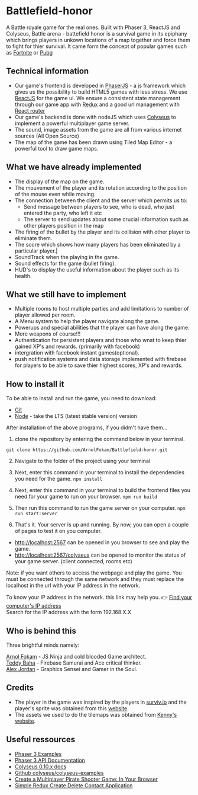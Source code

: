 # Battlefield-honor
A Battle royale game for the real ones. Built with Phaser 3, ReactJS and Colyseus, Battle arena - battefield honor is a survival game in its epiphany which brings players in unkown locations of a map together and force them to fight for thier survival. It came form the concept of popular games such as [Fortnite](https://fr.wikipedia.org/wiki/Fortnite) or [Pubg](https://fr.wikipedia.org/wiki/PlayerUnknown%27s_Battlegrounds) 

## Technical information
* Our game's frontend is developed in [PhaserJS](https://phaser.io/) - a js framework which gives us the possibility to build HTML5 games with less stress. We use [ReactJS](https://en.reactjs.org) for the game ui. We ensure a consistent state management through our game app with [Redux](https://redux.js.org/) and a good url management with [React router](https://reacttraining.com/react-router/web/guides/quick-start)
* Our game's backend is done with nodeJS which uses [Colyseus](https://colyseus.io/) to implement a powerful multiplayer game server.
* The sound, image assets from the game are all from various internet sources (All Open Source)
* The map of the game has been drawn using Tiled Map Editor - a powerful tool to draw game maps.

## What we have already implemented
* The display of the map on the game.
* The mouvement of the player and its rotation according to the position of the mouse even while moving.
* The connection between the client and the server which permits us to:
  * Send message between players to see, who is dead, who just entered the party, who left it etc
  * The server to send updates about some crucial information such as other players position in the map
* The firing of the bullet by the player and its collision with other player to eliminate them.
* The score which shows how many players has been eliminated by a particular player.|
* SoundTrack when the playing in the game.
* Sound effects for the game (bullet firing).
* HUD's to display the useful information about the player such as its health.

## What we still have to implement
* Multiple rooms to host multiple parties and add limitations to number of player allowed per room.
* A Menu system to help the player navigate along the game.
* Powerups and special abilities that the player can have along the game.
* More weapons of course!!!
* Authentication for persistent players and those who wnat to keep thier gained XP's and rewards. (primarily with facebook)
* intergration with facebook instant games(optional).
* push notification systems and data storage implemented with firebase for players to be able to save thier highest scores, XP's and rewards.

## How to install it
To be able to install and run the game, you need to download:
* [Git](https://git-scm.com/downloads)
* [Node](https://nodejs.org/en/) - take the LTS (latest stable version) version

After installation of the above programs, if you didm't have them...

1. clone the repository by entering the command below in your terminal.

  ```git clone https://github.com/ArnolFokam/Battlefield-honor.git```

2. Navigate to the folder of the project using your terminal 

3. Next, enter this command in your terminal to install the dependencies you need for the game.
  ```npm install```
4. Next, enter this command in your terminal to build the frontend files you need for your game to run on your browser.
  ```npm run build```
5. Then run this command to run the game server on your computer.
  ```npm run start:server```
6. That's it. Your server is up and running. By now, you can open a couple of pages to test it on you computer.
  * [http://localhost:2567](http://localhost:2567) can be opened in you browser to see and play the game.
  * [http://localhost:2567/colyseus](http://localhost:2567/colyseus) can be opened to monitor the  status of your game server. (client connected, rooms etc)

Note: if you want others to access the webpage and play the game. You must be connected through the same network and they must replace the localhost in the url with your IP address in the network.

To know your IP address in the network. this link may help you. :point_right: [Find your computer's IP address](https://kb.iu.edu/d/aapa)  
Search for the IP address with the form 192.168.X.X

## Who is behind this
Three brightful minds namely:

 [Arnol Fokam](https://github.com/ArnolFokam/) - JS Ninja and cold blooded Game architect.  
 [Teddy Baha](https://github.com/Wil2129) - Firebase Samurai and Ace critical thinker.  
 [Alex Jordan](https://github.com/alexjordan05) - Graphics Sensei and Gamer in the Soul.  

## Credits
 * The player in the game was inspired by the players in [surviv.io](http://surviv.io) and the player's sprite was obtained from this [website](https://survivio.fandom.com/wiki/Creator_Kit).
 * The assets we used to do the tilemaps was obtained from [Kenny's website](https://www.kenney.nl/assets/topdown-shooter).

## Useful ressources
 * [Phaser 3 Examples](http://labs.phaser.io)
 * [Phaser 3 API Documentation](https://photonstorm.github.io/phaser3-docs/)
 * [Colyseus 0.10.x docs](https://docs.colyseus.io)
 * [Github colyseus/colyseus-examples](https://github.com/colyseus/colyseus-examples)
 * [Create a Multiplayer Pirate Shooter Game: In Your Browser](https://code.tutsplus.com/tutorials/create-a-multiplayer-pirate-shooter-game-in-your-browser--cms-23311)
 * [Simple Redux Create Delete Contact Application](https://www.codingame.com/playgrounds/9169/simple-redux-create-delete-contact-application)

